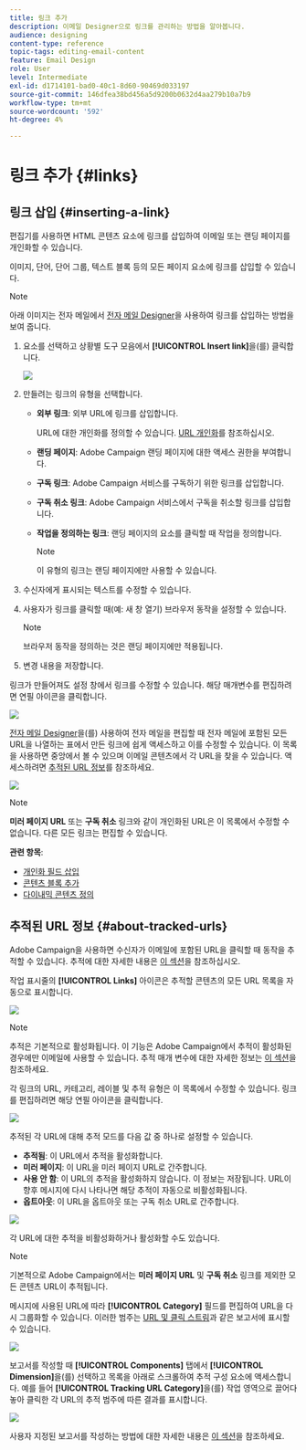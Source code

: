 ```yaml
---
title: 링크 추가
description: 이메일 Designer으로 링크를 관리하는 방법을 알아봅니다.
audience: designing
content-type: reference
topic-tags: editing-email-content
feature: Email Design
role: User
level: Intermediate
exl-id: d1714101-bad0-40c1-8d60-90469d033197
source-git-commit: 146dfea38bd456a5d9200b0632d4aa279b10a7b9
workflow-type: tm+mt
source-wordcount: '592'
ht-degree: 4%

---
```


# 링크 추가 {#links}

## 링크 삽입 {#inserting-a-link}

편집기를 사용하면 HTML 콘텐츠 요소에 링크를 삽입하여 이메일 또는 랜딩 페이지를 개인화할 수 있습니다.

이미지, 단어, 단어 그룹, 텍스트 블록 등의 모든 페이지 요소에 링크를 삽입할 수 있습니다.

>[!NOTE]
>
>아래 이미지는 전자 메일에서 [전자 메일 Designer](../../designing/using/designing-content-in-adobe-campaign.md)을 사용하여 링크를 삽입하는 방법을 보여 줍니다.

1. 요소를 선택하고 상황별 도구 모음에서 **[!UICONTROL Insert link]**&#x200B;을(를) 클릭합니다.

   ![](assets/des_insert_link.png)

1. 만들려는 링크의 유형을 선택합니다.

   * **외부 링크**: 외부 URL에 링크를 삽입합니다.

     URL에 대한 개인화를 정의할 수 있습니다. [URL 개인화](personalization.md#personalizing-urls)를 참조하십시오.

   * **랜딩 페이지**: Adobe Campaign 랜딩 페이지에 대한 액세스 권한을 부여합니다.
   * **구독 링크**: Adobe Campaign 서비스를 구독하기 위한 링크를 삽입합니다.
   * **구독 취소 링크**: Adobe Campaign 서비스에서 구독을 취소할 링크를 삽입합니다.
   * **작업을 정의하는 링크**: 랜딩 페이지의 요소를 클릭할 때 작업을 정의합니다.

     >[!NOTE]
     >
     >이 유형의 링크는 랜딩 페이지에만 사용할 수 있습니다.

1. 수신자에게 표시되는 텍스트를 수정할 수 있습니다.
1. 사용자가 링크를 클릭할 때(예: 새 창 열기) 브라우저 동작을 설정할 수 있습니다.

   >[!NOTE]
   >
   >브라우저 동작을 정의하는 것은 랜딩 페이지에만 적용됩니다.

1. 변경 내용을 저장합니다.

링크가 만들어져도 설정 창에서 링크를 수정할 수 있습니다. 해당 매개변수를 편집하려면 연필 아이콘을 클릭합니다.

![](assets/des_link_edit.png)

[전자 메일 Designer](../../designing/using/designing-content-in-adobe-campaign.md)을(를) 사용하여 전자 메일을 편집할 때 전자 메일에 포함된 모든 URL을 나열하는 표에서 만든 링크에 쉽게 액세스하고 이를 수정할 수 있습니다. 이 목록을 사용하면 중앙에서 볼 수 있으며 이메일 콘텐츠에서 각 URL을 찾을 수 있습니다. 액세스하려면 [추적된 URL 정보](#about-tracked-urls)를 참조하세요.

![](assets/des_link_list.png)

>[!NOTE]
>
>**미러 페이지 URL** 또는 **구독 취소** 링크와 같이 개인화된 URL은 이 목록에서 수정할 수 없습니다. 다른 모든 링크는 편집할 수 있습니다.

**관련 항목**:

* [개인화 필드 삽입](../../designing/using/personalization.md#inserting-a-personalization-field)
* [콘텐츠 블록 추가](../../designing/using/personalization.md#adding-a-content-block)
* [다이내믹 콘텐츠 정의](../../designing/using/personalization.md#defining-dynamic-content-in-an-email)

## 추적된 URL 정보 {#about-tracked-urls}

Adobe Campaign을 사용하면 수신자가 이메일에 포함된 URL을 클릭할 때 동작을 추적할 수 있습니다. 추적에 대한 자세한 내용은 [이 섹션](../../sending/using/tracking-messages.md#about-tracking)을 참조하십시오.

작업 표시줄의 **[!UICONTROL Links]** 아이콘은 추적할 콘텐츠의 모든 URL 목록을 자동으로 표시합니다.

![](assets/des_links.png)

>[!NOTE]
>
>추적은 기본적으로 활성화됩니다. 이 기능은 Adobe Campaign에서 추적이 활성화된 경우에만 이메일에 사용할 수 있습니다. 추적 매개 변수에 대한 자세한 정보는 [이 섹션](../../administration/using/configuring-email-channel.md#tracking-parameters)을 참조하세요.

각 링크의 URL, 카테고리, 레이블 및 추적 유형은 이 목록에서 수정할 수 있습니다. 링크를 편집하려면 해당 연필 아이콘을 클릭합니다.

![](assets/des_links_tracking.png)

추적된 각 URL에 대해 추적 모드를 다음 값 중 하나로 설정할 수 있습니다.

* **추적됨**: 이 URL에서 추적을 활성화합니다.
* **미러 페이지**: 이 URL을 미러 페이지 URL로 간주합니다.
* **사용 안 함**: 이 URL의 추적을 활성화하지 않습니다. 이 정보는 저장됩니다. URL이 향후 메시지에 다시 나타나면 해당 추적이 자동으로 비활성화됩니다.
* **옵트아웃**: 이 URL을 옵트아웃 또는 구독 취소 URL로 간주합니다.

![](assets/des_link_tracking_type.png)

각 URL에 대한 추적을 비활성화하거나 활성화할 수도 있습니다.

>[!NOTE]
>
>기본적으로 Adobe Campaign에서는 **미러 페이지 URL** 및 **구독 취소** 링크를 제외한 모든 콘텐츠 URL이 추적됩니다.

메시지에 사용된 URL에 따라 **[!UICONTROL Category]** 필드를 편집하여 URL을 다시 그룹화할 수 있습니다. 이러한 범주는 [URL 및 클릭 스트림](../../reporting/using/urls-and-click-streams.md)과 같은 보고서에 표시할 수 있습니다.

![](assets/des_link_tracking_category.png)

보고서를 작성할 때 **[!UICONTROL Components]** 탭에서 **[!UICONTROL Dimension]**&#x200B;을(를) 선택하고 목록을 아래로 스크롤하여 추적 구성 요소에 액세스합니다. 예를 들어 **[!UICONTROL Tracking URL Category]**&#x200B;을(를) 작업 영역으로 끌어다 놓아 클릭한 각 URL의 추적 범주에 따른 결과를 표시합니다.

![](assets/des_link_tracking_report.png)

사용자 지정된 보고서를 작성하는 방법에 대한 자세한 내용은 [이 섹션](../../reporting/using/about-dynamic-reports.md)을 참조하세요.
